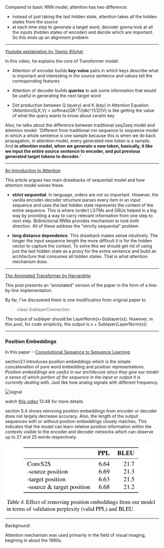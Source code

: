 Compared to basic RNN model, attention has two difference:

- instead of just taking the last hidden state, attention takes all the hidden states from the source
- at each time step to generate a target word, decoder gonna look at all the inputs (hidden states of encoder) and decide which are important. So this ends up  an alignment problem

---

[Youtube explaination by Yannic Kilcher](https://www.youtube.com/watch?v=iDulhoQ2pro)

In this video, he explains the core of Transformer model:

- Attention of encoder builds **key-value** pairs in which keys describe what is important and interesting in the source sentence and values tell the corresponding features

- Attention of decoder builds **queries** to ask some information that would be useful in generating the next target word

- Dot production between Q (query) and K (key) in Attention Equation (Attention(Q,K,V) = softmax(QK^T/(dk)^(1/2))V) is like getting the value of what the query wants to know about ceratin key

Also, he talks about the difference between traditional seq2seq model and attention model: 'Different from traditional rnn sequence to sequence model in which a whole sentence is one sample because this is when we do back propagation, in attention model, every generated new token is a sample. And **in attention model, when we generate a new token, basically, it like we input the entire source sentence to encoder, and put previous generated target tokens to decoder.**'

---

[An Introduction to Attention](https://towardsdatascience.com/an-introduction-to-attention-transformers-and-bert-part-1-da0e838c7cda)

This article argues two main drawbacks of sequentail model and how attention model solves these. 

- **strict sequential**. In language, orders are not so important. However, the vanilla encoder-decoder structure parses every item in an input sequence and uses the last hidden state represents the context of the entire sequence. This is where (order) LSTMs and GRUs helped in a big way by providing a way to carry relevant information from one step to next step. Bidirectional RNNs provides mechanism to look both direction. All of these address the “strictly sequential” problem

- **long distance dependence**. This drawback makes sense intuitively. The longer the input sequence length the more difficult it is for the hidden vector to capture the context. To solve this we should get rid of using just the last hidden state as a proxy for the entire sentence and build an architecture that consumes all hidden states. That is what attention mechanism dose.

---

[The Annotated Transformer by Harvardnlp](http://nlp.seas.harvard.edu/2018/04/03/attention.html)

This post presents an “annotated” version of the paper in the form of a line-by-line implementation. 

By far, I've discovered there is one modification from original paper to 

> class SublayerConnection

The output of sublayer should be LayerNorm(x+Sublayer(x)). However, in this post, for code simplicity, the output is x + Sublayer(LayerNorm(x))

---

### Position Embeddings 

In this paper --[Convolutional Sequence to Sequence Learning](https://arxiv.org/abs/1705.03122)

section3.1 introduces position embeddings which is the simple concatenation of pure word embedding and position representations. *Position embeddings are useful in our architecure since they give our model a sense of which portion of the sequence in the input or output it is currently dealing with.* Just like how analog signals with different frequency. 

![signal](https://www.impinj.com/media/2217/frequencies_ch3.png)

watch [this video](https://www.youtube.com/watch?v=iDulhoQ2pro) 13:48 for more details

section 5.4 shows removing position embeddings from encoder or decoder does not largely decrease accuracy. Also, the length of the output sequences with or without position embeddings closely matches. This indicates that the model can learn relative position information within the contexts visible to the encoder and decoder networks which can observe up to 27 and 25 words respectively.

![effect of removeing position embedding](image/attention-is-all-you-need-image1.png)

---
Background:

Attention mechanism was used primarily in the field of visual imaging, begining in about the 1990s. 

